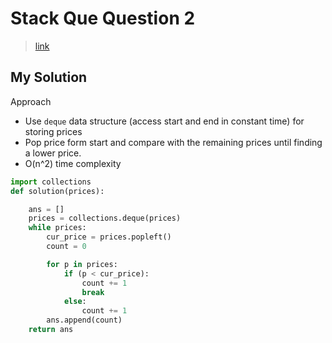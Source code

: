 # Stack Que Question 2

> [link](https://programmers.co.kr/learn/courses/30/lessons/42584)

## My Solution

Approach

- Use `deque` data structure (access start and end in constant time) for storing prices
- Pop price form start and compare with the remaining prices until finding a lower price.
- O(n^2) time complexity

```python
import collections
def solution(prices):

    ans = []
    prices = collections.deque(prices)
    while prices:
        cur_price = prices.popleft()
        count = 0

        for p in prices:
            if (p < cur_price):
                count += 1
                break
            else:
                count += 1
        ans.append(count)
    return ans
```
